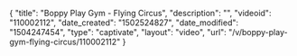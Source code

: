 {
    "title": "Boppy Play Gym - Flying Circus",
    "description": "",
    "videoid": "110002112",
    "date_created": "1502524827",
    "date_modified": "1504247454",
    "type": "captivate",
    "layout": "video",
    "url": "\/v\/boppy-play-gym-flying-circus\/110002112"
}